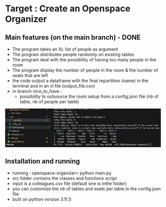 # Target : Create an Openspace Organizer 


## Main features (on the main branch) - DONE 
- The program takes an XL list of people as argument
- The program distributes people randomly on existing tables
- The program deal with the possibility of having too many people in the room
- The program display the number of people in the room & the number of seats that are left
- the code output a dataframe with the final repartition (name) in the terminal and in an xl file (output_file.csv)
- in branch nice_to_have : 
    - possibility to outsource the room setup from a config.json file (nb of table, nb of people per table)


![Alt text](image.png)


## Installation and running
- running :   openspace-organizer> python main.py
- src folder contains the classes and functions script 
- input is a colleagues.csv file (default one is  inthe folder) 
- you can customize the nb of tables and seats per table in the config.json file 
- built on python version 3.11.5